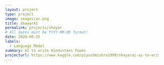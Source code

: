 ```yaml
---
layout: project
type: project
image: images/ac.png
title: ShayarAI
permalink: projects/shayar
# All dates must be YYYY-MM-DD format!
date: 2020-06-25
labels:
  - Language Model
summary: AI to write Hindustani Poems
projecturl: https://www.kaggle.com/piyushmishra1999/shayarai-ai-to-write-hindustani-poems
---
```

